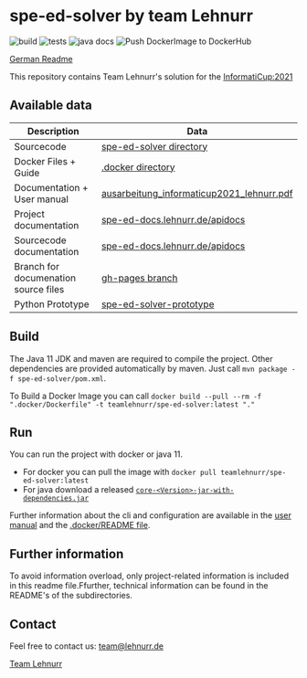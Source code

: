 # spe-ed-solver by team Lehnurr

![build](https://github.com/Lehnurr/spe-ed-solver/workflows/Build/badge.svg)
![tests](https://github.com/Lehnurr/spe-ed-solver/workflows/Tests/badge.svg)
![java docs](https://github.com/Lehnurr/spe-ed-solver/workflows/Update%20Html%20JavaDocs/badge.svg?event=push)
![Push DockerImage to DockerHub](https://github.com/Lehnurr/spe-ed-solver/workflows/Push%20DockerImage%20to%20DockerHub/badge.svg)

[German Readme](README.de-DE.md)

This repository contains Team Lehnurr's solution for the [InformatiCup:2021](https://github.com/informatiCup/informatiCup2021)

## Available data
Description | Data
------------ | -------------
Sourcecode | [spe-ed-solver directory](spe-ed-solver)
Docker Files + Guide | [.docker directory](.docker)
Documentation + User manual | [ausarbeitung_informaticup2021_lehnurr.pdf](elaboration/ausarbeitung_informaticup2021_lehnurr.pdf)
Project documentation | [spe-ed-docs.lehnurr.de/apidocs](https://spe-ed-docs.lehnurr.de/index.html)
Sourcecode documentation | [spe-ed-docs.lehnurr.de/apidocs](https://spe-ed-docs.lehnurr.de/apidocs/index.html)
Branch for documenation source files | [gh-pages branch](https://github.com/Lehnurr/spe-ed-solver/tree/gh-pages)
Python Prototype | [spe-ed-solver-prototype](https://github.com/Lehnurr/spe-ed-solver-prototype)


## Build

The Java 11 JDK and maven are required to compile the project. Other dependencies are provided automatically by maven. Just call  `mvn package -f spe-ed-solver/pom.xml`.

To Build a Docker Image you can call `docker build --pull --rm -f ".docker/Dockerfile" -t teamlehnurr/spe-ed-solver:latest "."`

## Run
You can run the project with docker or java 11.

- For docker you can pull the image with `docker pull teamlehnurr/spe-ed-solver:latest`
- For java download a released [`core-<Version>-jar-with-dependencies.jar`](https://github.com/Lehnurr/spe-ed-solver/releases)
  
Further information about the cli and configuration are available in the [user manual](elaboration/ausarbeitung_informaticup2021_lehnurr.pdf) and the [.docker/README file](/.docker).


## Further information

To avoid information overload, only project-related information is included in this readme file.Ffurther, technical information can be found in the README's of the subdirectories.

## Contact
Feel free to contact us: [team@lehnurr.de](mailto:team@lehnurr.de)

[Team Lehnurr](https://team.lehnurr.de)
